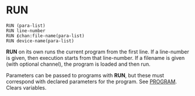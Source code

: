 # RUN

`RUN (para-list)`  
`RUN line-number`  
`RUN £chan:file-name(para-list)`  
`RUN device-name(para-list)`  

**RUN** on its own runs the current program from the first line. If a line-number is given, then execution starts from that line-number. If a filename is given (with optional channel), the program is loaded and then run.

Parameters can be passed to programs with **RUN**, but these must correspond with declared parameters for the program. See [PROGRAM](man_cs-program.md). Clears variables.

